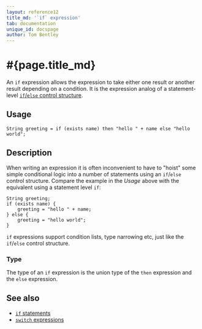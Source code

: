 ```yaml
---
layout: reference12
title_md: '`if` expression'
tab: documentation
unique_id: docspage
author: Tom Bentley
---
```


# #{page.title_md}

An `if` expression allows the expression to take either one result or 
another result depending on a condition. It is the expression analog of 
a statement-level [`if`/`else` control structure](../../statement/if/).

## Usage 

    String greeting = if (exists name) then "hello " + name else "hello world";
    
## Description

When writing an expression it is often inconvenient to have 
to "hoist" some simple conditional logic 
into a number of statements using an `if`/`else` control structure. 
Compare the example in the *Usage* above with the equivalent using 
a statement level `if`:

    String greeting;
    if (exists name) {
        greeting = "hello " + name;
    } else {
        greeting = "hello world";
    }

`if` expressions support condition lists, type narrowing etc, just like the
`if`/`else` control structure.

### Type

The type of an `if` expression is the union type of the `then` expression 
and the `else` expression.

## See also

* [`if` statements](../../statement/if/)
* [`switch` expressions](../switch/)
